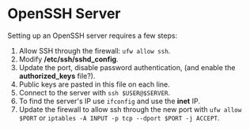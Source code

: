# OpenSSH Server

Setting up an OpenSSH server requires a few steps:

1. Allow SSH through the firewall: `ufw allow ssh`.
1. Modify **/etc/ssh/sshd_config**.
1. Update the port, disable password authentication, (and enable the **authorized_keys** file?).
1. Public keys are pasted in this file on each line.
1. Connect to the server with `ssh $USER@$SERVER`.
1. To find the server's IP use `ifconfig` and use the **inet** IP.
1. Update the firewall to allow ssh through the new port with `ufw allow $PORT` or `iptables -A INPUT -p tcp --dport $PORT -j ACCEPT`.
